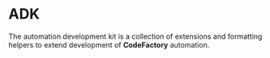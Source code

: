 # ADK

The automation development kit is a collection of extensions and formatting helpers to extend development of **CodeFactory** automation.


